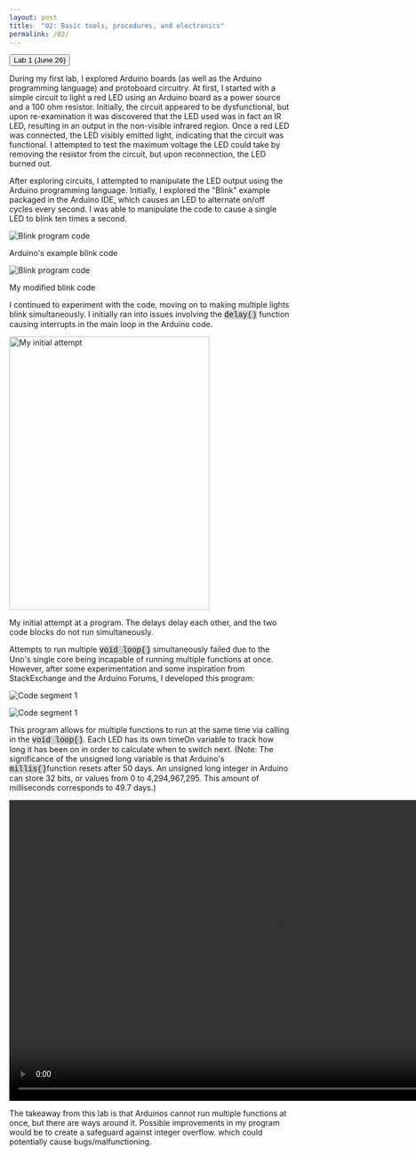 ```yaml
---
layout: post
title:  "02: Basic tools, procedures, and electronics"
permalink: /02/
---
```


<button markdown="1" class="collapsible">Lab 1 (June 26)</button><div markdown="1" class="content"> <p>During my first lab, I explored Arduino boards (as well as the Arduino programming language) and protoboard circuitry. At first, I started with a simple circuit to light a red LED using an Arduino board as a power source and a 100 ohm resistor. Initially, the circuit appeared to be dysfunctional, but upon re-examination it was discovered that the LED used was in fact an IR LED, resulting in an output in the non-visible infrared region. Once a red LED was connected, the LED visibly emitted light, indicating that the circuit was functional. I attempted to test the maximum voltage the LED could take by removing the resistor from the circuit, but upon reconnection, the LED burned out.</p> <p>After exploring circuits, I attempted to manipulate the LED output using the Arduino programming language. Initially, I explored the "Blink" example packaged in the Arduino IDE, which causes an LED to alternate on/off cycles every second. I was able to manipulate the code to cause a single LED to blink ten times a second.</p> <p><img src="blink_arduino.png" alt="Blink program code"></p> <p>Arduino's example blink code</p> <p><img src="ten_blink.png" alt="Blink program code"></p> <p>My modified blink code</p> <p>I continued to experiment with the code, moving on to making multiple lights blink simultaneously. I initially ran into issues involving the <span markdown="1" style="background-color: lightgray; font-family:Courier New;">delay()</span> function causing interrupts in the main loop in the Arduino code.</p> <p><img src="multiblink_one.png" alt="My initial attempt" style="height:492px; width:360px;"></p> <p>My initial attempt at a program. The delays delay each other, and the two code blocks do not run simultaneously.</p> <p>Attempts to run multiple <span markdown="1" style="background-color: lightgray; font-family:Courier New;">void loop()</span> simultaneously failed due to the Uno's single core being incapable of running multiple functions at once. However, after some experimentation and some inspiration from StackExchange and the Arduino Forums, I developed this program:</p> <p><img src="multiblink_one_s.png" alt="Code segment 1"></p> <p><img src="multiblink_two_s.png" alt="Code segment 1"></p> <p>This program allows for multiple functions to run at the same time via calling in the <span markdown="1" style="background-color: lightgray; font-family:Courier New;">void loop()</span>. Each LED has its own timeOn variable to track how long it has been on in order to calculate when to switch next. (Note: The significance of the unsigned long variable is that Arduino's <span markdown="1" style="background-color: lightgray; font-family:Courier New;">millis()</span>function resets after 50 days. An unsigned long integer in Arduino can store 32 bits, or values from 0 to 4,294,967,295. This amount of milliseconds corresponds to 49.7 days.)</p><p><video width="955" height="541" controls><source src="BLINK.MOV" type="video/mp4"></video></p><p>The takeaway from this lab is that Arduinos cannot run multiple functions at once, but there are ways around it. Possible improvements in my program would be to create a safeguard against integer overflow. which could potentially cause bugs/malfunctioning.</p></div>

<script>

var coll = document.getElementsByClassName("collapsible");
var i;

for (i = 0; i < coll.length; i++) {
  coll[i].addEventListener("click", function() {
    this.classList.toggle("active");
    var content = this.nextElementSibling;
    if (content.style.display === "block") {
      content.style.display = "none";
    } else {
      content.style.display = "block";
    }
  });
}

</script>
